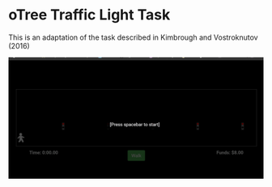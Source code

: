# oTree Traffic Light Task

This is an adaptation of the task described in Kimbrough and Vostroknutov (2016)

![til](./trafficlight.gif)
